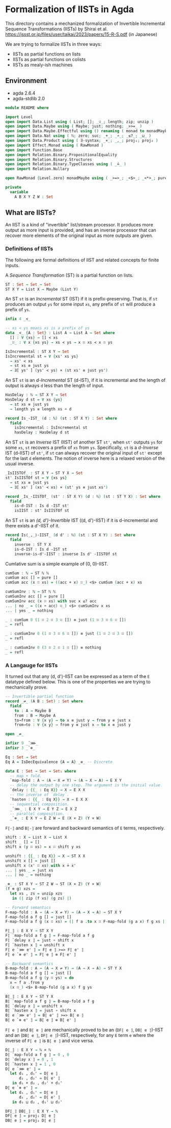# Formalization of IISTs in Agda

This directory contains a mechanized formalization of Invertible Incremental Sequence Transformations (IISTs) by Shirai et al.
<https://jssst.or.jp/files/user/taikai/2023/papers/15-R-S.pdf> (in Japanese)

We are trying to formalize IISTs in three ways:
- IISTs as partial functions on lists
- IISTs as partial functions on colists
- IISTs as mealy-ish machines

## Environment

- agda 2.6.4
- agda-stdlib 2.0

```agda
module README where

import Level
open import Data.List using ( List; []; _∷_; length; zip; unzip )
open import Data.Maybe using ( Maybe; just; nothing; _>>=_ )
open import Data.Maybe.Effectful using () renaming ( monad to monadMaybe )
open import Data.Nat using ( ℕ; zero; suc; _+_; _∸_; _≤?_; _⊔_ )
open import Data.Product using ( ∃-syntax; _×_; _,_; proj₁; proj₂ )
open import Effect.Monad using ( RawMonad )
open import Function.Base
open import Relation.Binary.PropositionalEquality
open import Relation.Binary.Structures
open import Relation.Binary.TypeClasses using ( _≟_ )
open import Relation.Nullary

open RawMonad {Level.zero} monadMaybe using ( _>=>_; _<$>_; _<*>_; pure )

private
  variable
    A B X Y Z W : Set
```

## What are IISTs?

An IIST is a kind of "invertible" list/stream processor. It produces more output as more input is provided, and has an inverse processor that can recover more elements of the original input as more outputs are given.

### Definitions of IISTs

The following are formal definitions of IIST and related concepts for finite inputs.

A *Sequence Transformation* (ST) is a partial function on lists.
```agda
ST : Set → Set → Set
ST X Y = List X → Maybe (List Y)
```
An ST `st` is an *Incremental* ST (IST) if it is prefix-preserving. That is, if `st` produces an output `ys` for some input `xs`, any prefix of `st` will produce a prefix of `ys`.
```agda
infix 4 _≺_

-- xs ≺ ys means xs is a prefix of ys
data _≺_ {A : Set} : List A → List A → Set where
  [] : ∀ {xs} → [] ≺ xs
  _∷_ : ∀ x {xs ys} → xs ≺ ys → x ∷ xs ≺ x ∷ ys

IsIncremental : ST X Y → Set
IsIncremental st = ∀ {xs' xs ys}
  → xs' ≺ xs
  → st xs ≡ just ys
  → ∃[ ys' ] (ys' ≺ ys) × (st xs' ≡ just ys')
```
An ST `st` is an *d-Incremental* ST (d-IST), if it is incremental and the length of output is always `d` less than the length of input.
```agda
HasDelay : ℕ → ST X Y → Set
HasDelay d st = ∀ xs {ys}
  → st xs ≡ just ys
  → length ys ≡ length xs ∸ d

record Is_-IST_ (d : ℕ) (st : ST X Y) : Set where
  field
    isIncremental : IsIncremental st
    hasDelay : HasDelay d st
```
An ST `st` is an *Inverse* IST (IIST) of another ST `st'`, when `st'` outputs `ys` for some `xs`, `st` recovers a prefix of `xs` from `ys`.
Specifically, `st` is a *d-Inverse* IST (d-IIST) of `st'`, if `st` can always recover the original input of `st'` except for the last `d` elements.
The notion of inverse here is a relaxed version of the usual inverse.
```agda
_IsIISTOf_ : ST X Y → ST Y X → Set
st' IsIISTOf st = ∀ {xs ys}
  → st xs ≡ just ys
  → ∃[ xs' ] (xs' ≺ xs) × (st' ys ≡ just xs')

record _Is_-IISTOf_ (st' : ST X Y) (d : ℕ) (st : ST Y X) : Set where
  field
    is-d-IST : Is d -IST st'
    isIIST : st' IsIISTOf st
```
An ST `st` is an *(d, d')-Invertible* IST ((d, d')-IIST) if it is d-incremental and there exists a d'-IIST of it.
```agda
record Is⟨_,_⟩-IIST_ (d d' : ℕ) (st : ST X Y) : Set where
  field
    inverse : ST Y X
    is-d-IST : Is d -IST st
    inverse-is-d'-IIST : inverse Is d' -IISTOf st
```

Cumlative sum is a simple example of (0, 0)-IIST.
```agda
cumSum : ℕ → ST ℕ ℕ
cumSum acc [] = pure []
cumSum acc (x ∷ xs) = ((acc + x) ∷_) <$> cumSum (acc + x) xs

cumSumInv : ℕ → ST ℕ ℕ
cumSumInv acc [] = pure []
cumSumInv acc (x ∷ xs) with suc x ≤? acc
... | no _ = ((x ∸ acc) ∷_) <$> cumSumInv x xs
... | yes _ = nothing

_ : cumSum 0 (1 ∷ 2 ∷ 3 ∷ []) ≡ just (1 ∷ 3 ∷ 6 ∷ [])
_ = refl

_ : cumSumInv 0 (1 ∷ 3 ∷ 6 ∷ []) ≡ just (1 ∷ 2 ∷ 3 ∷ [])
_ = refl

_ : cumSumInv 0 (3 ∷ 2 ∷ 1 ∷ []) ≡ nothing
_ = refl
```

### A Langauge for IISTs

It turned out that any (d, d')-IIST can be expressed as a term of the `E` datatype defined below. This is one of the properties we are trying to mechanically prove.
```agda
-- Invertible partial function
record _⇌_ (A B : Set) : Set where
  field
    to : A → Maybe B
    from : B → Maybe A
    to→from : ∀ {x y} → to x ≡ just y → from y ≡ just x
    from→to : ∀ {x y} → from y ≡ just x → to x ≡ just y

open _⇌_

infixr 9 _`⋙_
infixr 3 _`⊗_

Eq : Set → Set
Eq A = IsDecEquivalence {A = A} _≡_ -- Discrete

data E : Set → Set → Set₁ where
  -- map + fold.
  `map-fold : A → (A → X ⇌ Y) → (A → X → A) → E X Y
  -- delay the output by one step. The argument is the initial value.
  `delay : {{_ : Eq X}} → X → E X X
  -- the inverse of `delay`.
  `hasten : {{_ : Eq X}} → X → E X X
  -- sequential composition.
  _`⋙_ : E X Y → E Y Z → E X Z
  -- parallel composition.
  _`⊗_ : E X Y → E Z W → E (X × Z) (Y × W)
```
`F⟦-⟧` and `B⟦-⟧` are forward and backward semantics of `E` terms, respectively.
```agda
shift : X → List X → List X
shift _ [] = []
shift x (y ∷ xs) = x ∷ shift y xs

unshift : {{_ : Eq X}} → X → ST X X
unshift x [] = just []
unshift x (x' ∷ xs) with x ≟ x'
... | yes _ = just xs
... | no _ = nothing

_⊗_ : ST X Y → ST Z W → ST (X × Z) (Y × W)
(f ⊗ g) xzs =
  let xs , zs = unzip xzs
   in (| zip (f xs) (g zs) |)

-- Forward semantics
F-map-fold : A → (A → X ⇌ Y) → (A → X → A) → ST X Y
F-map-fold a f g [] = just []
F-map-fold a f g (x ∷ xs) = (| f a .to x ∷ F-map-fold (g a x) f g xs |)

F⟦_⟧ : E X Y → ST X Y
F⟦ `map-fold a f g ⟧ = F-map-fold a f g
F⟦ `delay x ⟧ = just ∘ shift x
F⟦ `hasten x ⟧ = unshift x
F⟦ e `⋙ e' ⟧ = F⟦ e ⟧ >=> F⟦ e' ⟧
F⟦ e `⊗ e' ⟧ = F⟦ e ⟧ ⊗ F⟦ e' ⟧

-- Backward semantics
B-map-fold : A → (A → X ⇌ Y) → (A → X → A) → ST Y X
B-map-fold a f g [] = just []
B-map-fold a f g (y ∷ ys) = do
  x ← f a .from y
  (x ∷_) <$> B-map-fold (g a x) f g ys

B⟦_⟧ : E X Y → ST Y X
B⟦ `map-fold a f g ⟧ = B-map-fold a f g
B⟦ `delay x ⟧ = unshift x
B⟦ `hasten x ⟧ = just ∘ shift x
B⟦ e `⋙ e' ⟧ = B⟦ e' ⟧ >=> B⟦ e ⟧
B⟦ e `⊗ e' ⟧ = B⟦ e ⟧ ⊗ B⟦ e' ⟧
```
`F⟦ e ⟧` and `B⟦ e ⟧` are mechanically proved to be an (`DF⟦ e ⟧`, `DB⟦ e ⟧`)-IIST and an (`DB⟦ e ⟧`, `DF⟦ e ⟧`)-IIST, respectively, for any `E` term `e` where the inverse of `F⟦ e ⟧` is `B⟦ e ⟧` and vice versa.
```agda
D⟦_⟧ : E X Y → ℕ × ℕ
D⟦ `map-fold a f g ⟧ = 0 , 0
D⟦ `delay x ⟧ = 0 , 1
D⟦ `hasten x ⟧ = 1 , 0
D⟦ e `⋙ e' ⟧ =
  let d₁ , d₁' = D⟦ e ⟧
      d₂ , d₂' = D⟦ e' ⟧
   in d₁ + d₂ , d₂' + d₁'
D⟦ e `⊗ e' ⟧ =
  let d₁ , d₁' = D⟦ e ⟧
      d₂ , d₂' = D⟦ e' ⟧
   in d₁ ⊔ d₂ , d₁' ⊔ d₂'

DF⟦_⟧ DB⟦_⟧ : E X Y → ℕ
DF⟦ e ⟧ = proj₁ D⟦ e ⟧
DB⟦ e ⟧ = proj₂ D⟦ e ⟧
```
